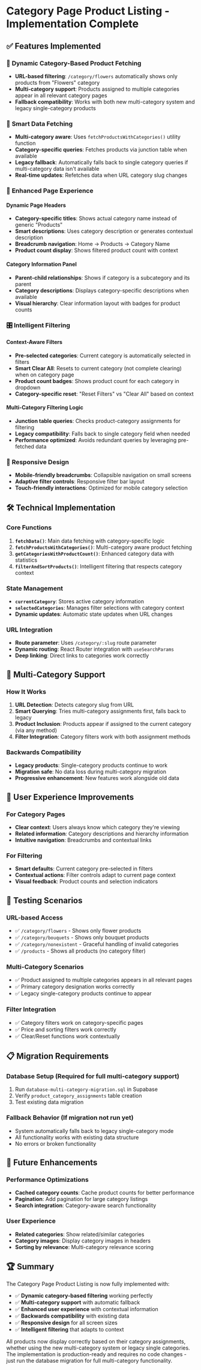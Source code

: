 # Category Page Product Listing - Implementation Complete

## ✅ Features Implemented

### 🎯 **Dynamic Category-Based Product Fetching**

- **URL-based filtering**: `/category/flowers` automatically shows only products from "Flowers" category
- **Multi-category support**: Products assigned to multiple categories appear in all relevant category pages
- **Fallback compatibility**: Works with both new multi-category system and legacy single-category products

### 🔄 **Smart Data Fetching**

- **Multi-category aware**: Uses `fetchProductsWithCategories()` utility function
- **Category-specific queries**: Fetches products via junction table when available
- **Legacy fallback**: Automatically falls back to single category queries if multi-category data isn't available
- **Real-time updates**: Refetches data when URL category slug changes

### 🧭 **Enhanced Page Experience**

#### **Dynamic Page Headers**

- **Category-specific titles**: Shows actual category name instead of generic "Products"
- **Smart descriptions**: Uses category description or generates contextual description
- **Breadcrumb navigation**: Home → Products → Category Name
- **Product count display**: Shows filtered product count with context

#### **Category Information Panel**

- **Parent-child relationships**: Shows if category is a subcategory and its parent
- **Category descriptions**: Displays category-specific descriptions when available
- **Visual hierarchy**: Clear information layout with badges for product counts

### 🎛️ **Intelligent Filtering**

#### **Context-Aware Filters**

- **Pre-selected categories**: Current category is automatically selected in filters
- **Smart Clear All**: Resets to current category (not complete clearing) when on category page
- **Product count badges**: Shows product count for each category in dropdown
- **Category-specific reset**: "Reset Filters" vs "Clear All" based on context

#### **Multi-Category Filtering Logic**

- **Junction table queries**: Checks product-category assignments for filtering
- **Legacy compatibility**: Falls back to single category field when needed
- **Performance optimized**: Avoids redundant queries by leveraging pre-fetched data

### 📱 **Responsive Design**

- **Mobile-friendly breadcrumbs**: Collapsible navigation on small screens
- **Adaptive filter controls**: Responsive filter bar layout
- **Touch-friendly interactions**: Optimized for mobile category selection

## 🛠️ **Technical Implementation**

### **Core Functions**

1. **`fetchData()`**: Main data fetching with category-specific logic
2. **`fetchProductsWithCategories()`**: Multi-category aware product fetching
3. **`getCategoriesWithProductCount()`**: Enhanced category data with statistics
4. **`filterAndSortProducts()`**: Intelligent filtering that respects category context

### **State Management**

- **`currentCategory`**: Stores active category information
- **`selectedCategories`**: Manages filter selections with category context
- **Dynamic updates**: Automatic state updates when URL changes

### **URL Integration**

- **Route parameter**: Uses `/category/:slug` route parameter
- **Dynamic routing**: React Router integration with `useSearchParams`
- **Deep linking**: Direct links to categories work correctly

## 🔄 **Multi-Category Support**

### **How It Works**

1. **URL Detection**: Detects category slug from URL
2. **Smart Querying**: Tries multi-category assignments first, falls back to legacy
3. **Product Inclusion**: Products appear if assigned to the current category (via any method)
4. **Filter Integration**: Category filters work with both assignment methods

### **Backwards Compatibility**

- **Legacy products**: Single-category products continue to work
- **Migration safe**: No data loss during multi-category migration
- **Progressive enhancement**: New features work alongside old data

## 🎯 **User Experience Improvements**

### **For Category Pages**

- **Clear context**: Users always know which category they're viewing
- **Related information**: Category descriptions and hierarchy information
- **Intuitive navigation**: Breadcrumbs and contextual links

### **For Filtering**

- **Smart defaults**: Current category pre-selected in filters
- **Contextual actions**: Filter controls adapt to current page context
- **Visual feedback**: Product counts and selection indicators

## 🧪 **Testing Scenarios**

### **URL-based Access**

- ✅ `/category/flowers` - Shows only flower products
- ✅ `/category/bouquets` - Shows only bouquet products
- ✅ `/category/nonexistent` - Graceful handling of invalid categories
- ✅ `/products` - Shows all products (no category filter)

### **Multi-Category Scenarios**

- ✅ Product assigned to multiple categories appears in all relevant pages
- ✅ Primary category designation works correctly
- ✅ Legacy single-category products continue to appear

### **Filter Integration**

- ✅ Category filters work on category-specific pages
- ✅ Price and sorting filters work correctly
- ✅ Clear/Reset functions work contextually

## 📋 **Migration Requirements**

### **Database Setup** (Required for full multi-category support)

1. Run `database-multi-category-migration.sql` in Supabase
2. Verify `product_category_assignments` table creation
3. Test existing data migration

### **Fallback Behavior** (If migration not run yet)

- System automatically falls back to legacy single-category mode
- All functionality works with existing data structure
- No errors or broken functionality

## 🔮 **Future Enhancements**

### **Performance Optimizations**

- **Cached category counts**: Cache product counts for better performance
- **Pagination**: Add pagination for large category listings
- **Search integration**: Category-aware search functionality

### **User Experience**

- **Related categories**: Show related/similar categories
- **Category images**: Display category images in headers
- **Sorting by relevance**: Multi-category relevance scoring

## 🏆 **Summary**

The Category Page Product Listing is now fully implemented with:

- ✅ **Dynamic category-based filtering** working perfectly
- ✅ **Multi-category support** with automatic fallback
- ✅ **Enhanced user experience** with contextual information
- ✅ **Backwards compatibility** with existing data
- ✅ **Responsive design** for all screen sizes
- ✅ **Intelligent filtering** that adapts to context

All products now display correctly based on their category assignments, whether using the new multi-category system or legacy single categories. The implementation is production-ready and requires no code changes - just run the database migration for full multi-category functionality.
